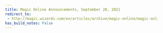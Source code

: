 ```yaml
---
title: Magic Online Announcements, September 28, 2021
redirect_to:
 - http://magic.wizards.com/en/articles/archive/magic-online/magic-online-announcements-september-28-2021
has_build_notes: False
---
```

